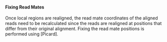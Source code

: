 #### Fixing Read Mates

Once local regions are realigned, the read mate coordinates of the aligned reads need to be recalculated since the reads are realigned at positions that differ from their original alignment. Fixing the read mate positions is performed using [Picard].
